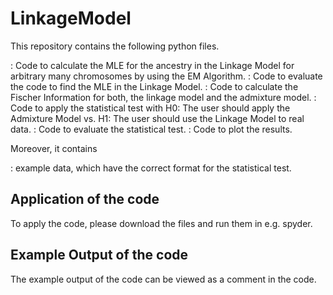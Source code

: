 # LinkageModel

This repository contains the following python files.

: Code to calculate the MLE for the ancestry in the Linkage Model for arbitrary many chromosomes by using the EM Algorithm.
: Code to evaluate the code to find the MLE in the Linkage Model.
: Code to calculate the Fischer Information for both, the linkage model and the admixture model.
: Code to apply the statistical test with H0: The user should apply the Admixture Model vs. H1: The user should use the Linkage Model to real data.
: Code to evaluate the statistical test.
: Code to plot the results.

Moreover, it contains 

: example data, which have the correct format for the statistical test.

## Application of the code

To apply the code, please download the files and run them in e.g. spyder. 

## Example Output of the code

The example output of the code can be viewed as a comment in the code.
